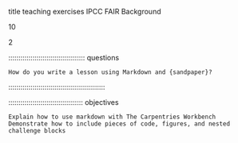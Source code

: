 title 	teaching 	exercises
IPCC FAIR Background
	
10
	
2

:::::::::::::::::::::::::::::::::::::: questions

    How do you write a lesson using Markdown and {sandpaper}?

::::::::::::::::::::::::::::::::::::::::::::::::

::::::::::::::::::::::::::::::::::::: objectives

    Explain how to use markdown with The Carpentries Workbench
    Demonstrate how to include pieces of code, figures, and nested challenge blocks


